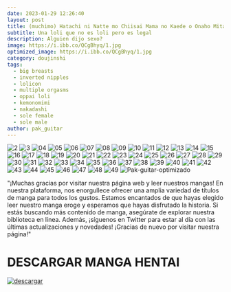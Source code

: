 ```yaml
---
date: 2023-01-29 12:26:40
layout: post
title: (muchimo) Hatachi ni Natte mo Chiisai Mama no Kaede o Onaho Mitai ni Hamemakuru Love Love Ecchi Hon
subtitle: Una loli que no es loli pero es legal
description: Alguien dijo sexo?
image: https://i.ibb.co/QCgBhyq/1.jpg
optimized_image: https://i.ibb.co/QCgBhyq/1.jpg
category: doujinshi
tags:
  - big breasts
  - inverted nipples
  - lolicon
  - multiple orgasms
  - oppai loli
  - kemonomimi
  - nakadashi
  - sole female
  - sole male
author: pak_guitar
---
```


<img src="https://i.ibb.co/p0HgjXF/2.jpg" alt="2" border="0">

<img src="https://i.ibb.co/1nNQBjd/3.jpg" alt="3" border="0">

<img src="https://i.ibb.co/3CkgbSw/04.jpg" alt="04" border="0">

<img src="https://i.ibb.co/rMKr2FX/05.jpg" alt="05" border="0">

<img src="https://i.ibb.co/PxVjpWB/06.jpg" alt="06" border="0">

<img src="https://i.ibb.co/MMckw4P/07.jpg" alt="07" border="0">

<img src="https://i.ibb.co/h9rF1Vk/08.jpg" alt="08" border="0">

<img src="https://i.ibb.co/L9zDPHT/09.jpg" alt="09" border="0">

<img src="https://i.ibb.co/BGHB9H5/10.jpg" alt="10" border="0">

<img src="https://i.ibb.co/nf82c8j/11.jpg" alt="11" border="0">

<img src="https://i.ibb.co/pRWcWp0/12.jpg" alt="12" border="0">

<img src="https://i.ibb.co/XF6xF9K/13.jpg" alt="13" border="0">

<img src="https://i.ibb.co/Phv087p/14.jpg" alt="14" border="0">

<img src="https://i.ibb.co/StkQNxZ/15.jpg" alt="15" border="0">

<img src="https://i.ibb.co/Jj6S8M9/16.jpg" alt="16" border="0">

<img src="https://i.ibb.co/nC0LYnG/17.jpg" alt="17" border="0">

<img src="https://i.ibb.co/QQXWmRd/18.jpg" alt="18" border="0">

<img src="https://i.ibb.co/n7pZmss/19.jpg" alt="19" border="0">

<img src="https://i.ibb.co/S7MCj4v/20.jpg" alt="20" border="0">

<img src="https://i.ibb.co/6FvzKLz/21.jpg" alt="21" border="0">

<img src="https://i.ibb.co/fMsYCDm/22.jpg" alt="22" border="0">

<img src="https://i.ibb.co/412dx8D/23.jpg" alt="23" border="0">

<img src="https://i.ibb.co/0CFvBCS/24.jpg" alt="24" border="0">

<img src="https://i.ibb.co/pbkGMnp/25.jpg" alt="25" border="0">

<img src="https://i.ibb.co/BVJXGPq/26.jpg" alt="26" border="0">

<img src="https://i.ibb.co/NZnyDGH/27.jpg" alt="27" border="0">

<img src="https://i.ibb.co/HhBS7yL/28.jpg" alt="28" border="0">

<img src="https://i.ibb.co/7tqJs0t/29.jpg" alt="29" border="0">

<img src="https://i.ibb.co/7KYBPfL/30.jpg" alt="30" border="0">

<img src="https://i.ibb.co/wNNXNf2/31.jpg" alt="31" border="0">

<img src="https://i.ibb.co/tYq6j1C/32.jpg" alt="32" border="0">

<img src="https://i.ibb.co/bz1f5KM/33.jpg" alt="33" border="0">

<img src="https://i.ibb.co/9hNXxQD/34.jpg" alt="34" border="0">

<img src="https://i.ibb.co/phFq0jr/35.jpg" alt="35" border="0">

<img src="https://i.ibb.co/4TJkvWP/36.jpg" alt="36" border="0">

<img src="https://i.ibb.co/19BFXST/37.jpg" alt="37" border="0">

<img src="https://i.ibb.co/7pFyqxZ/38.jpg" alt="38" border="0">

<img src="https://i.ibb.co/r4Cnbm2/39.jpg" alt="39" border="0">

<img src="https://i.ibb.co/rsW5VM6/40.jpg" alt="40" border="0">

<img src="https://i.ibb.co/T427t1r/41.jpg" alt="41" border="0">

<img src="https://i.ibb.co/2qLZg5S/42.jpg" alt="42" border="0">

<img src="https://i.ibb.co/6yf13Bh/43.jpg" alt="43" border="0">

<img src="https://i.ibb.co/Zg0pN5m/44.jpg" alt="44" border="0">

<img src="https://i.ibb.co/DgLz3Cc/45.jpg" alt="45" border="0">

<img src="https://i.ibb.co/fQ3gSmD/46.jpg" alt="46" border="0">

<img src="https://i.ibb.co/q1Nx5x6/47.jpg" alt="47" border="0">

<img src="https://i.ibb.co/nBYvc15/48.jpg" alt="48" border="0">

<img src="https://i.ibb.co/q5VXKkH/49.jpg" alt="49" border="0">

<img src="https://i.ibb.co/rt9LP6k/Pak-guitar-optimizado.jpg" alt="Pak-guitar-optimizado" border="0">

"¡Muchas gracias por visitar nuestra página web y leer nuestros mangas! En nuestra plataforma, nos enorgullece ofrecer una amplia variedad de títulos de manga para todos los gustos. Estamos encantados de que hayas elegido leer nuestro manga eroge y esperamos que hayas disfrutado la historia. Si estás buscando más contenido de manga, asegúrate de explorar nuestra biblioteca en línea. Además, ¡síguenos en Twitter para estar al día con las últimas actualizaciones y novedades! ¡Gracias de nuevo por visitar nuestra página!"

# DESCARGAR MANGA HENTAI
<a href="https://exe.io/6rb9WyBW"><img src="https://i.ibb.co/ph6KsCR/descargar.png" alt="descargar"/></a>